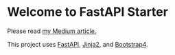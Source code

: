 <div id="myarticle">
<h1>Welcome to FastAPI Starter</h1>
<p>
Please read <a href="https://levelup.gitconnected.com/building-a-website-starter-with-fastapi-92d077092864">my Medium article.</a>
</p>
<p>
This project uses <a href="https://fastapi.tiangolo.com/">FastAPI</a>, <a href="https://jinja.palletsprojects.com/en/2.11.x/">Jinja2</a>, and <a href="https://getbootstrap.com/docs/4.1/getting-started/introduction/">Bootstrap4</a>.
</p>
</div>
